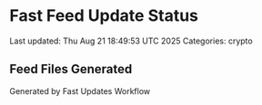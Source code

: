 # Fast Feed Update Status
Last updated: Thu Aug 21 18:49:53 UTC 2025
Categories: crypto

## Feed Files Generated

Generated by Fast Updates Workflow
